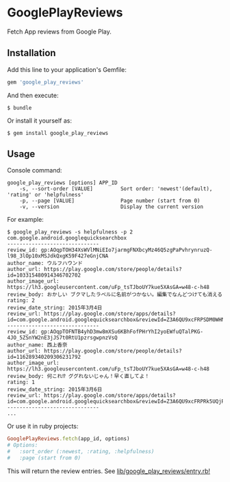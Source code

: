 # GooglePlayReviews

Fetch App reviews from Google Play.

## Installation

Add this line to your application's Gemfile:

```ruby
gem 'google_play_reviews'
```

And then execute:

    $ bundle

Or install it yourself as:

    $ gem install google_play_reviews

## Usage

Console command:

    google_play_reviews [options] APP_ID
        -s, --sort-order [VALUE]         Sort order: 'newest'(default), 'rating' or 'helpfulness'
        -p, --page [VALUE]               Page number (start from 0)
        -v, --version                    Display the current version

For example:

    $ google_play_reviews -s helpfulness -p 2 com.google.android.googlequicksearchbox
    ------------------------------
    review_id: gp:AOqpTOH34XsWVlMNiEIo7jarmgFNXbcyMz46Q5zgPaPvhrynruzQ-l98_3lOp10xMSJdkQxgK59F427eGnjCNA
    author_name: ウルフハウンド
    author_url: https://play.google.com/store/people/details?id=103315480914346702702
    author_image_url: https://lh3.googleusercontent.com/uFp_tsTJboUY7kue5XAsGA=w48-c-h48
    review_body: おかしい ブクマしたラベルに名前がつかない。編集でなんどつけても消える
    rating: 2
    review_date_string: 2015年3月4日
    review_url: https://play.google.com/store/apps/details?id=com.google.android.googlequicksearchbox&reviewId=Z3A6QU9xcFRPSDM0WHNXVmxNTmlFSW83amFybWdGTlhiY3lNejQ2UTV6Z1BhUHZocnlucnV6US1sOThfM2xPcDEweE1TSmRrUXhnSzU5RjQyN2VHbmpDTkE
    ------------------------------
    review_id: gp:AOqpTOFNTB4yhD3mw8mXSu6KBhFofPHrYhI2yoEWfuQTalPKG-4JO_5ZSnYW2nE3jJS7t0RtU1pzrsgwpnzVsQ
    author_name: 西上香奈
    author_url: https://play.google.com/store/people/details?id=116289340209306231792
    author_image_url: https://lh3.googleusercontent.com/uFp_tsTJboUY7kue5XAsGA=w48-c-h48
    review_body: 何これ⁉ ググれないじゃん！早く直してよ！
    rating: 1
    review_date_string: 2015年3月6日
    review_url: https://play.google.com/store/apps/details?id=com.google.android.googlequicksearchbox&reviewId=Z3A6QU9xcFRPRk5UQjR5aEQzbXc4bVhTdTZLQmhGb2ZQSHJZaEkyeW9FV2Z1UVRhbFBLRy00Sk9fNVpTbllXMm5FM2pKUzd0MFJ0VTFwenJzZ3dwbnpWc1E
    ------------------------------
    ...

Or use it in ruby projects:

```ruby
GooglePlayReviews.fetch(app_id, options)
# Options:
#   :sort_order (:newest, :rating, :helpfulness)
#   :page (start from 0)
```

This will return the review entries. See [lib/google_play_reviews/entry.rb!](lib/google_play_reviews/entry.rb!)
